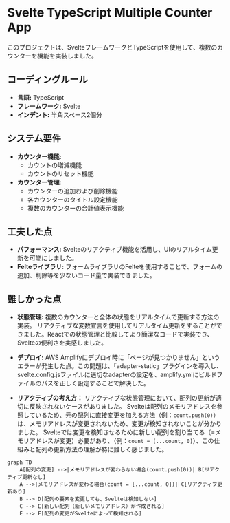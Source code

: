 # Svelte TypeScript Multiple Counter App

このプロジェクトは、SvelteフレームワークとTypeScriptを使用して、複数のカウンターを機能を実装しました。

## コーディングルール

- **言語:** TypeScript
- **フレームワーク:** Svelte
- **インデント:** 半角スペース2個分

## システム要件

- **カウンター機能:**
  - カウントの増減機能
  - カウントのリセット機能
- **カウンター管理:**
  - カウンターの追加および削除機能
  - 各カウンターのタイトル設定機能
  - 複数のカウンターの合計値表示機能

## 工夫した点

- **パフォーマンス:** Svelteのリアクティブ機能を活用し、UIのリアルタイム更新を可能にしました。
- **Felteライブラリ:** フォームライブラリのFelteを使用することで、フォームの追加、削除等を少ないコード量で実装できました。

## 難しかった点

- **状態管理:** 複数のカウンターと全体の状態をリアルタイムで更新する方法の実装。
リアクティブな変数宣言を使用してリアルタイム更新をすることができました。Reactでの状態管理と比較してより簡潔なコードで実装でき、Svelteの便利さを実感しました。

- **デプロイ:** AWS Amplifyにデプロイ時に「ページが見つかりません」というエラーが発生した点。この問題は、「adapter-static」プラグインを導入し、svelte.config.jsファイルに適切なadapterの設定を、amplify.ymlにビルドファイルのパスを正しく設定することで解決した。

- **リアクティブの考え方：** リアクティブな状態管理において、配列の更新が適切に反映されないケースがありました。
Svelteは配列のメモリアドレスを参照しているため、元の配列に直接変更を加える方法（例：`count.push(0)`）は、メモリアドレスが変更されないため、変更が検知されないことが分かりました。
Svelteでは変更を検知させるために新しい配列を割り当てる（=メモリアドレスが変更）必要があり、（例：`count = [...count, 0]`）、この仕組みと配列の更新方法の理解が特に難しく感じました。

```mermaid
graph TD
    A[配列の変更] -->|メモリアドレスが変わらない場合(count.push(0))| B[リアクティブ更新なし]
    A -->|メモリアドレスが変わる場合(count = [...count, 0])| C[リアクティブ更新あり]
    B --> D[配列の要素を変更しても、Svelteは検知しない]
    C --> E[新しい配列（新しいメモリアドレス）が作成される]
    E --> F[配列の変更がSvelteによって検知される]

